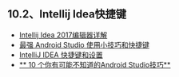 ## 10.2、Intellij Idea快捷键
- [Intellij Idea 2017编辑器详解](http://blog.csdn.net/u014042066/article/details/73719094)
- [最强 Android Studio 使用小技巧和快捷键](http://www.open-open.com/lib/view/open1458715872710.html)
- [IntelliJ IDEA 快捷键和设置](https://www.cnblogs.com/bluestorm/archive/2013/05/20/3087889.html)
- [** 10 个你有可能不知道的Android Studio技巧**](http://blog.csdn.net/yyh352091626/article/details/52786747)